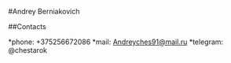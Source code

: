 #Andrey Berniakovich


##Contacts

*phone: +375256672086
*mail: Andreyches91@mail.ru
*telegram: @chestarok
